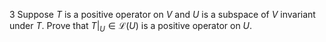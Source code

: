 3 Suppose $T$ is a positive operator on $V$ and $U$ is a subspace of $V$ invariant under $T$. Prove that $\left.T\right|_{U} \in \mathcal{L}(U)$ is a positive operator on $U$.
